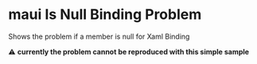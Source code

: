 # maui Is Null Binding Problem

Shows the problem if a member is null for Xaml Binding

:warning: **currently the problem cannot be reproduced with this simple sample**
